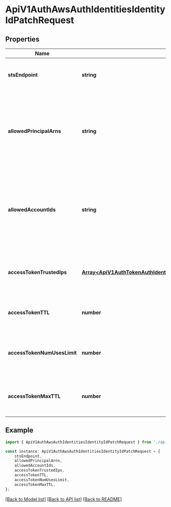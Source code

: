 # ApiV1AuthAwsAuthIdentitiesIdentityIdPatchRequest


## Properties

Name | Type | Description | Notes
------------ | ------------- | ------------- | -------------
**stsEndpoint** | **string** | The new endpoint URL for the AWS STS API. | [optional] [default to undefined]
**allowedPrincipalArns** | **string** | The new comma-separated list of trusted IAM principal ARNs that are allowed to authenticate with Infisical. | [optional] [default to '']
**allowedAccountIds** | **string** | The new comma-separated list of trusted AWS account IDs that are allowed to authenticate with Infisical. | [optional] [default to '']
**accessTokenTrustedIps** | [**Array&lt;ApiV1AuthTokenAuthIdentitiesIdentityIdPostRequestAccessTokenTrustedIpsInner&gt;**](ApiV1AuthTokenAuthIdentitiesIdentityIdPostRequestAccessTokenTrustedIpsInner.md) | The new IPs or CIDR ranges that access tokens can be used from. | [optional] [default to undefined]
**accessTokenTTL** | **number** | The new lifetime for an access token in seconds. | [optional] [default to undefined]
**accessTokenNumUsesLimit** | **number** | The new maximum number of times that an access token can be used. | [optional] [default to undefined]
**accessTokenMaxTTL** | **number** | The new maximum lifetime for an access token in seconds. | [optional] [default to undefined]

## Example

```typescript
import { ApiV1AuthAwsAuthIdentitiesIdentityIdPatchRequest } from './api';

const instance: ApiV1AuthAwsAuthIdentitiesIdentityIdPatchRequest = {
    stsEndpoint,
    allowedPrincipalArns,
    allowedAccountIds,
    accessTokenTrustedIps,
    accessTokenTTL,
    accessTokenNumUsesLimit,
    accessTokenMaxTTL,
};
```

[[Back to Model list]](../README.md#documentation-for-models) [[Back to API list]](../README.md#documentation-for-api-endpoints) [[Back to README]](../README.md)
